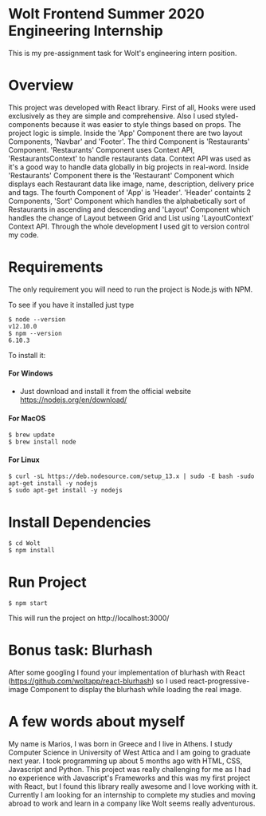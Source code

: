 # Wolt Frontend Summer 2020 Engineering Internship

This is my pre-assignment task for Wolt's engineering intern position.

# Overview

This project was developed with React library. First of all, Hooks were used exclusively as they are simple and comprehensive. Also I used
styled-components because it was easier to style things based on props. The project logic is simple. Inside the 'App' Component there are
two layout Components, 'Navbar' and 'Footer'. The third Component is 'Restaurants' Component. 'Restaurants' Component uses Context API,
'RestaurantsContext' to handle restaurants data. Context API was used as it's a good way to handle data globally in big projects in
real-word. Inside 'Restaurants' Component there is the 'Restaurant' Component which displays each Restaurant data like image, name,
description, delivery price and tags. The fourth Component of 'App' is 'Header'. 'Header' containts 2 Components, 'Sort' Component which
handles the alphabetically sort of Restaurants in ascending and descending and 'Layout' Component which handles the change of Layout between
Grid and List using 'LayoutContext' Context API. Through the whole development I used git to version control my code.

# Requirements

The only requirement you will need to run the project is Node.js with NPM.

To see if you have it installed just type

    $ node --version
    v12.10.0
    $ npm --version
    6.10.3

To install it:

#### For Windows

-   Just download and install it from the official website https://nodejs.org/en/download/

#### For MacOS

    $ brew update
    $ brew install node

#### For Linux

    $ curl -sL https://deb.nodesource.com/setup_13.x | sudo -E bash -sudo apt-get install -y nodejs
    $ sudo apt-get install -y nodejs

# Install Dependencies

    $ cd Wolt
    $ npm install

# Run Project

    $ npm start

This will run the project on http://localhost:3000/

# Bonus task: Blurhash

After some googling I found your implementation of blurhash with React (https://github.com/woltapp/react-blurhash) so I used
react-progressive-image Component to display the blurhash while loading the real image.

# A few words about myself

My name is Marios, I was born in Greece and I live in Athens. I study Computer Science in University of West Attica and I am going to
graduate next year. I took programming up about 5 months ago with HTML, CSS, Javascript and Python. This project was really challenging for
me as I had no experience with Javascript's Frameworks and this was my first project with React, but I found this library really awesome and
I love working with it. Currently I am looking for an internship to complete my studies and moving abroad to work and learn in a company
like Wolt seems really adventurous.
